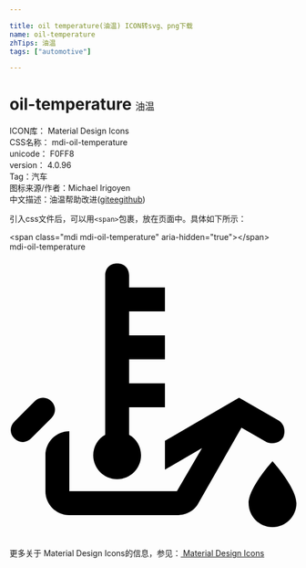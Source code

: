 ```yaml
---

title: oil temperature(油温) ICON转svg、png下载
name: oil-temperature
zhTips: 油温
tags: ["automotive"]

---
```


# oil-temperature  <small style="font-size: 60%;font-weight: 100">油温</small>


<div class="detail-page">
<p>
<span>
ICON库：
<span class="badge-secondary badge">Material Design Icons</span> 
</span>
<br/>
<span>
CSS名称：
<span class="badge-secondary badge">mdi-oil-temperature</span> 
</span>
<br/>
<span>
unicode：
<span class="badge-secondary badge">F0FF8</span> 
<copy-btn content='F0FF8' btn-title=""></copy-btn>
<copy-btn :content='String.fromCodePoint(parseInt("F0FF8", 16))' btn-title="复制U"></copy-btn>
</span>
<br/>
<span>
version：
<span class="badge-secondary badge">4.0.96</span> 
</span><br/><span>Tag：<span class="badge-light badge"><router-link to="/tags/automotive.html">汽车</router-link></span></span>
<br/>
<span>图标来源/作者：<span class="badge-light badge">Michael Irigoyen</span></span> 
<br/>
<span class="zh-detail">中文描述：<span class="badge-primary badge">油温</span><span class="help-link"><span>帮助改进</span>(<a href="https://gitee.com/liuwave/icon-helper/edit/master/json/material/oil-temperature.json" target="_blank" rel="noopener noreferrer">gitee</a><a href="https://github.com/liuwave/icon-helper/edit/master/json/material/oil-temperature.json" target="_blank" rel="noopener noreferrer">github</a></span>)</span><br/>
</p>
</div>
<div class="alert alert-dark">
  <i class="mdi mdi-oil-temperature mdi-48px"></i>
  <i class="mdi mdi-oil-temperature mdi-36px"></i>
  <i class="mdi mdi-oil-temperature mdi-24px"></i>
  <i class="mdi mdi-oil-temperature mdi-18px"></i>
</div>
<div>
  <p>引入css文件后，可以用<code>&lt;span&gt;</code>包裹，放在页面中。具体如下所示：    
  </p>
  <div class="alert alert-primary" style="font-size: 14px">
    &lt;span class="mdi mdi-oil-temperature" aria-hidden="true"&gt;&lt;/span&gt;
    <copy-btn content='<span class="mdi mdi-oil-temperature" aria-hidden="true"></span>'></copy-btn>
  </div>
  <div class="alert alert-secondary">
    <i class="mdi mdi-oil-temperature"
    style="font-size: 24px"
    aria-hidden="true"></i> mdi-oil-temperature
    <copy-btn content="mdi-oil-temperature" btn-title="复制图标名称"></copy-btn>
  </div>
</div>
<div id="svg" class="svg-wrap">
<svg xmlns="http://www.w3.org/2000/svg" viewBox="0 0 24 24"><path d="M10 5H13V3H10V2C10 1.4 9.6 1 9 1S8 1.4 8 2V15.3C7.4 15.6 7 16.3 7 17C7 18.1 7.9 19 9 19S11 18.1 11 17C11 16.3 10.6 15.6 10 15.3V13H13V11H10V9H13V7H10V5M22 17.5C22 17.5 24 19.7 24 21C24 22.1 23.1 23 22 23S20 22.1 20 21C20 19.7 22 17.5 22 17.5M22.9 15.5C22.6 16 22 16.1 21.5 15.9L19.4 14.7L15.8 21C15.5 21.6 14.8 22 14 22H5C3.9 22 3 21.1 3 20V17C3 15.9 3.9 15 5 15V20H14L16.1 16.4L13 18.2V15.8L19.2 12.2L22.5 14.1C23 14.4 23.1 15 22.9 15.5M3.5 13.9L1.8 15.6C1.4 16 .8 16 .4 15.6S0 14.6.4 14.2L2.1 12.5C2.5 12.1 3.1 12.1 3.5 12.5S3.9 13.5 3.5 13.9Z" /></svg>
</div>
<detail full-name='mdi-oil-temperature'></detail>
    
<div><p>更多关于 Material Design Icons的信息，参见：<a target="_blank" href="https://iconhelper.cn/material.html"> Material Design Icons</a>
</p></div>
